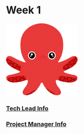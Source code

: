 # Week 1

![Octo!](./Octopus-Cute.png)

### [Tech Lead Info](./Week1MVP_TechLeadInstructions.md)
### [Project Manager Info](./Week1MVP_PMInstructions.md)